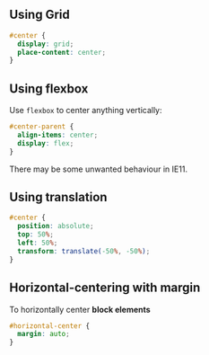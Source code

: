 ## Using Grid
```css
#center {
  display: grid;
  place-content: center;
}
```
## Using flexbox
Use `flexbox` to center anything vertically:

```css
#center-parent {
  align-items: center;
  display: flex;
}
```

There may be some unwanted behaviour in IE11.

## Using translation

```css
#center {
  position: absolute;
  top: 50%; 
  left: 50%; 
  transform: translate(-50%, -50%);
}
```




## Horizontal-centering with margin



To horizontally center **block elements** 
```css
#horizontal-center {
  margin: auto;
}
```

